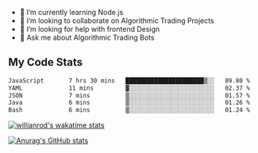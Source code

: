 
- 🌱 I’m currently learning Node.js
- 👯 I’m looking to collaborate on Algorithmic Trading Projects
- 🤔 I’m looking for help with frontend Design
- 💬 Ask me about Algorithmic Trading Bots 

## My Code Stats

<!--START_SECTION:waka-->

```txt
JavaScript       7 hrs 30 mins   ██████████████████████▒░░   89.80 %
YAML             11 mins         ▓░░░░░░░░░░░░░░░░░░░░░░░░   02.37 %
JSON             7 mins          ▒░░░░░░░░░░░░░░░░░░░░░░░░   01.57 %
Java             6 mins          ▒░░░░░░░░░░░░░░░░░░░░░░░░   01.26 %
Bash             6 mins          ▒░░░░░░░░░░░░░░░░░░░░░░░░   01.24 %
```

<!--END_SECTION:waka-->

[![willianrod's wakatime stats](https://github-readme-stats.vercel.app/api/wakatime?username=holdandup&layout=compact&theme=react&custom_title=Wakatime%20All%20Time%20Stats&langs_count=8)](https://github.com/anuraghazra/github-readme-stats)

[![Anurag's GitHub stats](https://github-readme-stats.vercel.app/api?username=Kevinbarrero)](https://github.com/anuraghazra/github-readme-stats)




